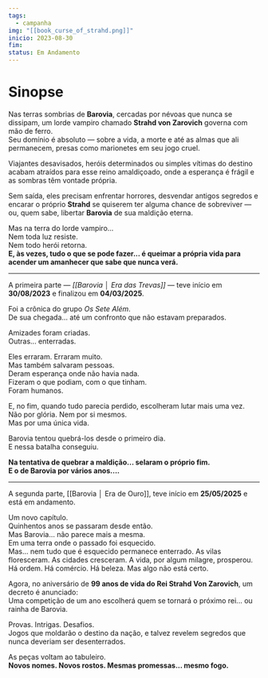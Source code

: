 ```yaml
---
tags:
  - campanha
img: "[[book_curse_of_strahd.png]]"
inicio: 2023-08-30
fim: 
status: Em Andamento
---
```

# Sinopse

Nas terras sombrias de **Barovia**, cercadas por névoas que nunca se dissipam, um lorde vampiro chamado **Strahd von Zarovich** governa com mão de ferro.  
Seu domínio é absoluto — sobre a vida, a morte e até as almas que ali permanecem, presas como marionetes em seu jogo cruel.

Viajantes desavisados, heróis determinados ou simples vítimas do destino acabam atraídos para esse reino amaldiçoado, onde a esperança é frágil e as sombras têm vontade própria.  

Sem saída, eles precisam enfrentar horrores, desvendar antigos segredos e encarar o próprio **Strahd** se quiserem ter alguma chance de sobreviver — ou, quem sabe, libertar **Barovia** de sua maldição eterna.

Mas na terra do lorde vampiro...  
Nem toda luz resiste.  
Nem todo herói retorna.  
**E, às vezes, tudo o que se pode fazer... é queimar a própria vida para acender um amanhecer que sabe que nunca verá.**  

---
A primeira parte — *[[Barovia │ Era das Trevas]]* — teve início em **30/08/2023** e finalizou em **04/03/2025**.  

Foi a crônica do grupo *Os Sete Além*.  
De sua chegada... até um confronto que não estavam preparados.

Amizades foram criadas.  
Outras... enterradas.  

Eles erraram. Erraram muito.  
Mas também salvaram pessoas.  
Deram esperança onde não havia nada.  
Fizeram o que podiam, com o que tinham.  
Foram humanos.  

E, no fim, quando tudo parecia perdido, escolheram lutar mais uma vez.  
Não por glória. Nem por si mesmos.  
Mas por uma única vida.  

Barovia tentou quebrá-los desde o primeiro dia.  
E nessa batalha conseguiu.

**Na tentativa de quebrar a maldição... selaram o próprio fim.  
E o de Barovia por vários anos....**


---

A segunda parte, [[Barovia │ Era de Ouro]], teve início em **25/05/2025** e está em andamento.

Um novo capítulo.  
Quinhentos anos se passaram desde então.  
Mas Barovia… não parece mais a mesma.  
Em uma terra onde o passado foi esquecido.  
Mas... nem tudo que é esquecido permanece enterrado.
As vilas floresceram. As cidades cresceram. A vida, por algum milagre, prosperou.  
Há ordem. Há comércio. Há beleza.  Mas algo não está certo.

Agora, no aniversário de **99 anos de vida do Rei Strahd Von Zarovich**, um decreto é anunciado:  
Uma competição de um ano escolherá quem se tornará o próximo rei... ou rainha de Barovia.

Provas. Intrigas. Desafios.  
Jogos que moldarão o destino da nação, e talvez revelem segredos que nunca deveriam ser desenterrados.

As peças voltam ao tabuleiro.  
**Novos nomes. Novos rostos. Mesmas promessas... mesmo fogo.**
